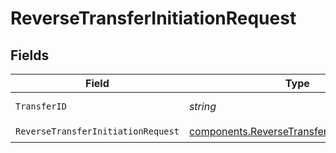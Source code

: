 # ReverseTransferInitiationRequest


## Fields

| Field                                                                                                      | Type                                                                                                       | Required                                                                                                   | Description                                                                                                | Example                                                                                                    |
| ---------------------------------------------------------------------------------------------------------- | ---------------------------------------------------------------------------------------------------------- | ---------------------------------------------------------------------------------------------------------- | ---------------------------------------------------------------------------------------------------------- | ---------------------------------------------------------------------------------------------------------- |
| `TransferID`                                                                                               | *string*                                                                                                   | :heavy_check_mark:                                                                                         | The transfer ID.                                                                                           | XXX                                                                                                        |
| `ReverseTransferInitiationRequest`                                                                         | [components.ReverseTransferInitiationRequest](../../models/components/reversetransferinitiationrequest.md) | :heavy_check_mark:                                                                                         | N/A                                                                                                        |                                                                                                            |